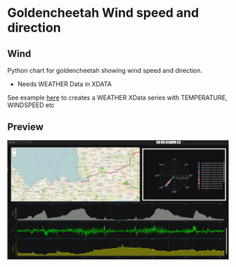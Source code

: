 # Goldencheetah Wind speed and direction

## Wind

Python chart for goldencheetah showing wind speed and direction.

- Needs WEATHER Data in XDATA

See example [here](https://github.com/GoldenCheetah/GoldenCheetah/wiki/UG_Special-Topics_Custom-Data-Processors-in-Python#examples) to creates a WEATHER XData series with TEMPERATURE, WINDSPEED etc

## Preview

![preview](preview.png)
